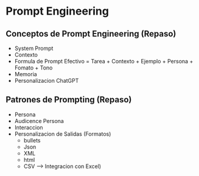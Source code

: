 # Prompt Engineering

## Conceptos de Prompt Engineering (Repaso)
* System Prompt
* Contexto
* Formula de Prompt Efectivo = Tarea + Contexto + Ejemplo + Persona + Fomato + Tono
* Memoria
* Personalizacion ChatGPT

## Patrones de Prompting (Repaso)
* Persona
* Audicence Persona
* Interaccion
* Personalizacion de Salidas (Formatos)
   *  bullets
   *  Json
   *  XML
   *  html
   *  CSV -->  Integracion con Excel)
